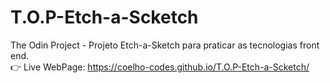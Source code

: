 # T.O.P-Etch-a-Scketch

The Odin Project - Projeto Etch-a-Sketch para praticar as tecnologias front end. <br>
👉 Live WebPage: https://coelho-codes.github.io/T.O.P-Etch-a-Scketch/
